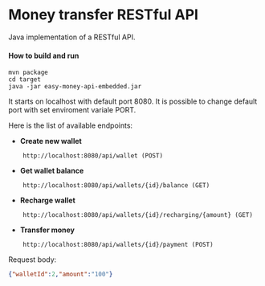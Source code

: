 Money transfer RESTful API
=
Java implementation of a RESTful API.

#### How to build and run

``` 
mvn package
cd target
java -jar easy-money-api-embedded.jar

```
It starts on localhost with default port 8080. It is possible to change default port with set enviroment variale PORT.

Here is the list of available endpoints:

* **Create new wallet**
```
    http://localhost:8080/api/wallet (POST)
```
* **Get wallet balance**
```
    http://localhost:8080/api/wallets/{id}/balance (GET)
```
* **Recharge wallet**
```
    http://localhost:8080/api/wallets/{id}/recharging/{amount} (GET)
```
* **Transfer money**
```
    http://localhost:8080/api/wallets/{id}/payment (POST)
```
Request body:
```json 
{"walletId":2,"amount":"100"}
```



